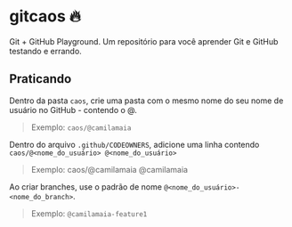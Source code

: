 # gitcaos 🔥

Git + GitHub Playground. Um repositório para você aprender Git e GitHub testando
e errando.

## Praticando

Dentro da pasta `caos`, crie uma pasta com o mesmo nome do seu nome de usuário
no GitHub - contendo o @.
> Exemplo: `caos/@camilamaia`

Dentro do arquivo `.github/CODEOWNERS`, adicione uma linha contendo
`caos/@<nome_do_usuário> @<nome_do_usuário>`

> Exemplo: caos/@camilamaia @camilamaia

Ao criar branches, use o padrão de nome `@<nome_do_usuário>-<nome_do_branch>`.
> Exemplo: `@camilamaia-feature1`
